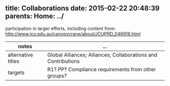 title: Collaborations
date: 2015-02-22 20:48:39
parents:
  Home: ../
---

participation in larger efforts, including content from: http://www.jcu.edu.au/canopycrane/about/JCUPRD_046918.html

notes | ...
------|-----
alternative titles | Global Alliances; Alliances; Collaborations and Contributions
targets | R1? PP? Compliance requirements from other groups?
